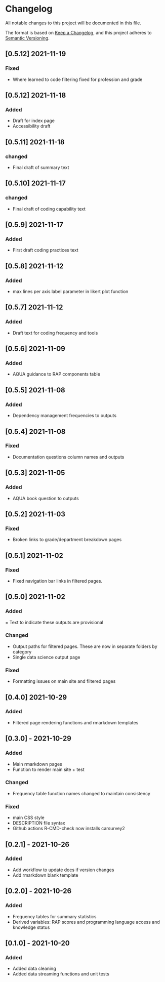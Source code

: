 # Changelog
All notable changes to this project will be documented in this file.

The format is based on [Keep a Changelog](https://keepachangelog.com/en/1.0.0/),
and this project adheres to [Semantic Versioning](https://semver.org/spec/v2.0.0.html).

## [0.5.12] 2021-11-19
### Fixed
- Where learned to code filtering fixed for profession and grade

## [0.5.12] 2021-11-18
### Added
- Draft for index page 
- Accessibility draft

## [0.5.11] 2021-11-18
### changed
- Final draft of summary text

## [0.5.10] 2021-11-17
### changed
- Final draft of coding capability text

## [0.5.9] 2021-11-17
### Added
- First draft coding practices text

## [0.5.8] 2021-11-12
### Added
- max lines per axis label parameter in likert plot function

## [0.5.7] 2021-11-12
### Added 
- Draft text for coding frequency and tools

## [0.5.6] 2021-11-09
### Added
- AQUA guidance to RAP components table

## [0.5.5] 2021-11-08
### Added
- Dependency management frequencies to outputs

## [0.5.4] 2021-11-08
### Fixed
- Documentation questions column names and outputs

## [0.5.3] 2021-11-05
### Added
- AQUA book question to outputs

## [0.5.2] 2021-11-03
### Fixed
- Broken links to grade/department breakdown pages

## [0.5.1] 2021-11-02
### Fixed
- Fixed navigation bar links in filtered pages.

## [0.5.0] 2021-11-02
### Added
= Text to indicate these outputs are provisional

### Changed
- Output paths for filtered pages. These are now in separate folders by category
- Single data science output page

### Fixed
- Formatting issues on main site and filtered pages

## [0.4.0] 2021-10-29
### Added
- Filtered page rendering functions and rmarkdown templates

## [0.3.0] - 2021-10-29
### Added
- Main rmarkdown pages
- Function to render main site + test

### Changed
- Frequency table function names changed to maintain consistency

### Fixed
- main CSS style
- DESCRIPTION file syntax
- Github actions R-CMD-check now installs carsurvey2

## [0.2.1] - 2021-10-26
### Added
- Add workflow to update docs if version changes
- Add rmarkdown blank template

## [0.2.0] - 2021-10-26
### Added
- Frequency tables for summary statistics
- Derived variables: RAP scores and programming language access and knowledge status

## [0.1.0] - 2021-10-20
### Added
- Added data cleaning
- Added data streaming functions and unit tests